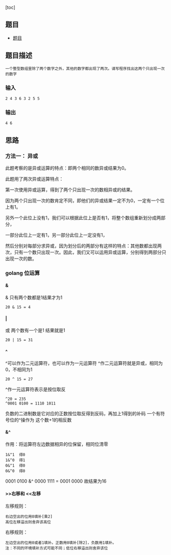 [toc]

## 题目
- [题目](https://blog.csdn.net/gatieme/article/details/51352156)

## 题目描述
```text
一个整型数组里除了两个数字之外，其他的数字都出现了两次。请写程序找出这两个只出现一次的数字
```

### 输入 
```text
2 4 3 6 3 2 5 5
```

### 输出
```text
4 6
```

## 思路
### 方法一： 异或

此题考察的是异或运算的特点：即两个相同的数异或结果为0。

此题用了两次异或运算特点：

第一次使用异或运算，得到了两个只出现一次的数相异或的结果。

因为两个只出现一次的数肯定不同，即他们的异或结果一定不为0，一定有一个位上有1。

另外一个此位上没有1，我们可以根据此位上是否有1，将整个数组重新划分成两部分，

一部分此位上一定有1，另一部分此位上一定没有1，

然后分别对每部分求异或，因为划分后的两部分有这样的特点：其他数都出现两次，只有一个数只出现一次。因此，我们又可以运用异或运算，分别得到两部分只出现一次的数。


### golang 位运算

#### &
& 只有两个数都是1结果才为1
```text
20 & 15 = 4
```
#### |
或 两个数有一个是1 结果就是1
```text
20 | 15 = 31
```
#### ^
^可以作为二元运算符，也可以作为一元运算符
^作二元运算符就是异或，相同为0，不相同为1
```text
20 ^ 15 = 27
```

^作一元运算符表示是按位取反
```text
^20 = 235
^0001 0100 = 1110 1011
```
负数的二进制数是它对应的正数按位取反得到反码，再加上1得到的补码
一个有符号位的^操作为 这个数+1的相反数 

#### &^
作用：将运算符左边数据相异的位保留，相同位清零
```text
1&^1  得0
1&^0  得1
0&^1  得0
0&^0  得0
```
0001 0100 &^ 0000 1111 = 0001 0000
故结果为16

#### >>右移和 <<左移
左移规则：
```text
右边空出的位用0填补[乘2]
高位左移溢出则舍弃该高位
```
右移规则：
```text
左边空出的位用0或者1填补。正数用0填补[除2]，负数用1填补。
注：不同的环境填补方式可能不同；低位右移溢出则舍弃该位 
```
